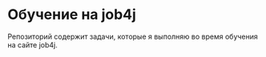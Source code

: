 # Обучение на job4j
Репозиторий содержит задачи, которые я выполняю во время обучения на сайте job4j.
